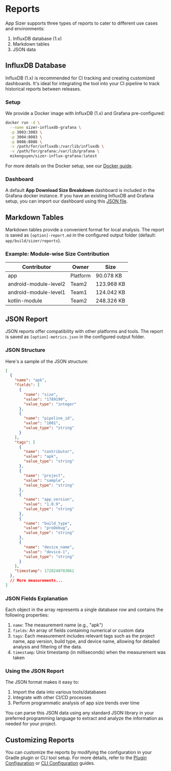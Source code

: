 # Reports

App Sizer supports three types of reports to cater to different use cases and environments:

1. InfluxDB database (1.x)
2. Markdown tables
3. JSON data

## InfluxDB Database

InfluxDB (1.x) is recommended for CI tracking and creating customized dashboards. It's ideal for integrating the tool into your CI pipeline to track historical reports between releases.

### Setup

We provide a Docker image with InfluxDB (1.x) and Grafana pre-configured:

```sh
docker run -d \
  --name sizer-influxdb-grafana \
  -p 3003:3003 \
  -p 3004:8083 \
  -p 8086:8086 \
  -v /path/for/influxdb:/var/lib/influxdb \
  -v /path/for/grafana:/var/lib/grafana \
  mikenguyen/sizer-influx-grafana:latest
```

For more details on the Docker setup, see our [Docker guide][grafana-docker].

### Dashboard

A default **App Download Size Breakdown** dashboard is included in the Grafana docker instance. If you have an existing InfluxDB and Grafana setup, you can import our dashboard using this [JSON file](../grafana/dashboard-to-import.json).

## Markdown Tables

Markdown tables provide a convenient format for local analysis. The report is saved as `[option]-report.md` in the configured output folder (default: `app/build/sizer/reports`).

### Example: Module-wise Size Contribution

| Contributor | Owner | Size | 
|-------------|-------|------|
| app | Platform | 90.078 KB | 
| android-module-level2 | Team2 | 123.968 KB | 
| android-module-level1 | Team1 | 124.042 KB | 
| kotlin-module | Team2 | 248.326 KB | 

## JSON Report

JSON reports offer compatibility with other platforms and tools. The report is saved as `[option]-metrics.json` in the configured output folder.

### JSON Structure

Here's a sample of the JSON structure:

```json
[
  {
    "name": "apk",
    "fields": [
      {
        "name": "size",
        "value": "1789199",
        "value_type": "integer"
      },
      {
        "name": "pipeline_id",
        "value": "1001",
        "value_type": "string"
      }
    ],
    "tags": [
      {
        "name": "contributor",
        "value": "apk",
        "value_type": "string"
      },
      {
        "name": "project",
        "value": "sample",
        "value_type": "string"
      },
      {
        "name": "app_version",
        "value": "1.0.9",
        "value_type": "string"
      },
      {
        "name": "build_type",
        "value": "proDebug",
        "value_type": "string"
      },
      {
        "name": "device_name",
        "value": "device-1",
        "value_type": "string"
      }
    ],
    "timestamp": 1720248703061
  },
  // More measurements...
]
```

### JSON Fields Explanation

Each object in the array represents a single database row and contains the following properties:

1. `name`: The measurement name (e.g., "apk")
2. `fields`: An array of fields containing numerical or custom data
3. `tags`: Each measurement includes relevant tags such as the project name, app version, build type, and device name, allowing for detailed analysis and filtering of the data.
4. `timestamp`: Unix timestamp (in milliseconds) when the measurement was taken

### Using the JSON Report

The JSON format makes it easy to:

1. Import the data into various tools/databases
2. Integrate with other CI/CD processes
3. Perform programmatic analysis of app size trends over time

You can parse this JSON data using any standard JSON library in your preferred programming language to extract and analyze the information as needed for your project.

## Customizing Reports

You can customize the reports by modifying the configuration in your Gradle plugin or CLI tool setup. For more details, refer to the [Plugin Configuration][plugin_doc] or [CLI Configuration][cli_doc] guides.

[grafana-docker]: ../docker
[grafana-dashboard]: ../grafana/dashboard-to-import.json
[plugin_doc]: ./plugin.md
[cli_doc]: ./cli.md


